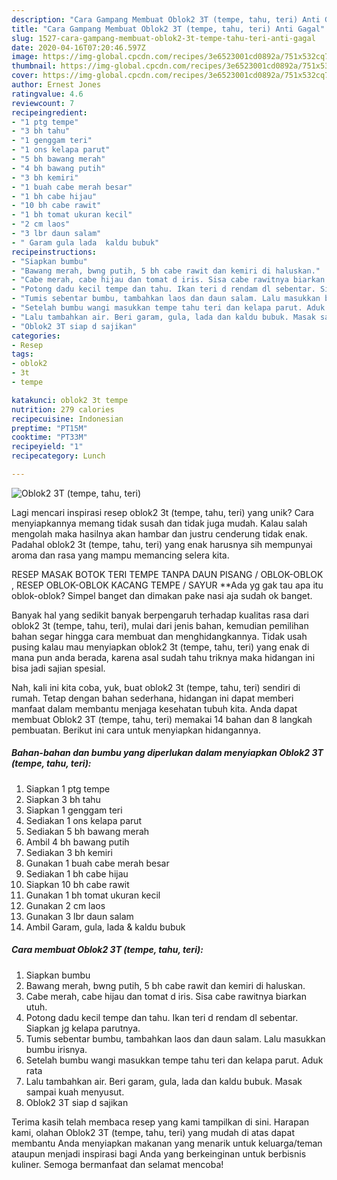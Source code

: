 ```yaml
---
description: "Cara Gampang Membuat Oblok2 3T (tempe, tahu, teri) Anti Gagal"
title: "Cara Gampang Membuat Oblok2 3T (tempe, tahu, teri) Anti Gagal"
slug: 1527-cara-gampang-membuat-oblok2-3t-tempe-tahu-teri-anti-gagal
date: 2020-04-16T07:20:46.597Z
image: https://img-global.cpcdn.com/recipes/3e6523001cd0892a/751x532cq70/oblok2-3t-tempe-tahu-teri-foto-resep-utama.jpg
thumbnail: https://img-global.cpcdn.com/recipes/3e6523001cd0892a/751x532cq70/oblok2-3t-tempe-tahu-teri-foto-resep-utama.jpg
cover: https://img-global.cpcdn.com/recipes/3e6523001cd0892a/751x532cq70/oblok2-3t-tempe-tahu-teri-foto-resep-utama.jpg
author: Ernest Jones
ratingvalue: 4.6
reviewcount: 7
recipeingredient:
- "1 ptg tempe"
- "3 bh tahu"
- "1 genggam teri"
- "1 ons kelapa parut"
- "5 bh bawang merah"
- "4 bh bawang putih"
- "3 bh kemiri"
- "1 buah cabe merah besar"
- "1 bh cabe hijau"
- "10 bh cabe rawit"
- "1 bh tomat ukuran kecil"
- "2 cm laos"
- "3 lbr daun salam"
- " Garam gula lada  kaldu bubuk"
recipeinstructions:
- "Siapkan bumbu"
- "Bawang merah, bwng putih, 5 bh cabe rawit dan kemiri di haluskan."
- "Cabe merah, cabe hijau dan tomat d iris. Sisa cabe rawitnya biarkan utuh."
- "Potong dadu kecil tempe dan tahu. Ikan teri d rendam dl sebentar. Siapkan jg kelapa parutnya."
- "Tumis sebentar bumbu, tambahkan laos dan daun salam. Lalu masukkan bumbu irisnya."
- "Setelah bumbu wangi masukkan tempe tahu teri dan kelapa parut. Aduk rata"
- "Lalu tambahkan air. Beri garam, gula, lada dan kaldu bubuk. Masak sampai kuah menyusut."
- "Oblok2 3T siap d sajikan"
categories:
- Resep
tags:
- oblok2
- 3t
- tempe

katakunci: oblok2 3t tempe 
nutrition: 279 calories
recipecuisine: Indonesian
preptime: "PT15M"
cooktime: "PT33M"
recipeyield: "1"
recipecategory: Lunch

---
```



![Oblok2 3T (tempe, tahu, teri)](https://img-global.cpcdn.com/recipes/3e6523001cd0892a/751x532cq70/oblok2-3t-tempe-tahu-teri-foto-resep-utama.jpg)

Lagi mencari inspirasi resep oblok2 3t (tempe, tahu, teri) yang unik? Cara menyiapkannya memang tidak susah dan tidak juga mudah. Kalau salah mengolah maka hasilnya akan hambar dan justru cenderung tidak enak. Padahal oblok2 3t (tempe, tahu, teri) yang enak harusnya sih mempunyai aroma dan rasa yang mampu memancing selera kita.

RESEP MASAK BOTOK TERI TEMPE TANPA DAUN PISANG / OBLOK-OBLOK , RESEP OBLOK-OBLOK KACANG TEMPE / SAYUR **Ada yg gak tau apa itu oblok-oblok? Simpel banget dan dimakan pake nasi aja sudah ok banget.

Banyak hal yang sedikit banyak berpengaruh terhadap kualitas rasa dari oblok2 3t (tempe, tahu, teri), mulai dari jenis bahan, kemudian pemilihan bahan segar hingga cara membuat dan menghidangkannya. Tidak usah pusing kalau mau menyiapkan oblok2 3t (tempe, tahu, teri) yang enak di mana pun anda berada, karena asal sudah tahu triknya maka hidangan ini bisa jadi sajian spesial.


Nah, kali ini kita coba, yuk, buat oblok2 3t (tempe, tahu, teri) sendiri di rumah. Tetap dengan bahan sederhana, hidangan ini dapat memberi manfaat dalam membantu menjaga kesehatan tubuh kita. Anda dapat membuat Oblok2 3T (tempe, tahu, teri) memakai 14 bahan dan 8 langkah pembuatan. Berikut ini cara untuk menyiapkan hidangannya.

<!--inarticleads1-->

##### Bahan-bahan dan bumbu yang diperlukan dalam menyiapkan Oblok2 3T (tempe, tahu, teri):

1. Siapkan 1 ptg tempe
1. Siapkan 3 bh tahu
1. Siapkan 1 genggam teri
1. Sediakan 1 ons kelapa parut
1. Sediakan 5 bh bawang merah
1. Ambil 4 bh bawang putih
1. Sediakan 3 bh kemiri
1. Gunakan 1 buah cabe merah besar
1. Sediakan 1 bh cabe hijau
1. Siapkan 10 bh cabe rawit
1. Gunakan 1 bh tomat ukuran kecil
1. Gunakan 2 cm laos
1. Gunakan 3 lbr daun salam
1. Ambil  Garam, gula, lada &amp; kaldu bubuk




<!--inarticleads2-->

##### Cara membuat Oblok2 3T (tempe, tahu, teri):

1. Siapkan bumbu
1. Bawang merah, bwng putih, 5 bh cabe rawit dan kemiri di haluskan.
1. Cabe merah, cabe hijau dan tomat d iris. Sisa cabe rawitnya biarkan utuh.
1. Potong dadu kecil tempe dan tahu. Ikan teri d rendam dl sebentar. Siapkan jg kelapa parutnya.
1. Tumis sebentar bumbu, tambahkan laos dan daun salam. Lalu masukkan bumbu irisnya.
1. Setelah bumbu wangi masukkan tempe tahu teri dan kelapa parut. Aduk rata
1. Lalu tambahkan air. Beri garam, gula, lada dan kaldu bubuk. Masak sampai kuah menyusut.
1. Oblok2 3T siap d sajikan




Terima kasih telah membaca resep yang kami tampilkan di sini. Harapan kami, olahan Oblok2 3T (tempe, tahu, teri) yang mudah di atas dapat membantu Anda menyiapkan makanan yang menarik untuk keluarga/teman ataupun menjadi inspirasi bagi Anda yang berkeinginan untuk berbisnis kuliner. Semoga bermanfaat dan selamat mencoba!
